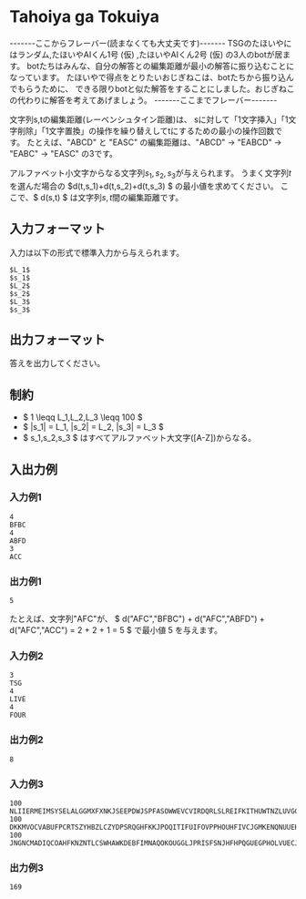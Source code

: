 # Tahoiya ga Tokuiya
-------ここからフレーバー(読まなくても大丈夫です)-------
TSGのたほいやにはランダム,たほいやAIくん1号 (仮) ,たほいやAIくん2号 (仮) の3人のbotが居ます。
botたちはみんな、自分の解答との編集距離が最小の解答に振り込むことになっています。
たほいやで得点をとりたいおじぎねこは、botたちから振り込んでもらうために、
できる限りbotと似た解答をすることにしました。おじぎねこの代わりに解答を考えてあげましょう。
-------ここまでフレーバー-------

文字列s,tの編集距離(レーベンシュタイン距離)は、
sに対して「1文字挿入」「1文字削除」「1文字置換」の操作を繰り替えしてtにするための最小の操作回数です。
たとえば、"ABCD" と "EASC" の編集距離は、"ABCD" -> "EABCD" -> "EABC" -> "EASC" の3です。

アルファベット小文字からなる文字列$s_1,s_2,s_3$が与えられます。
うまく文字列$t$を選んだ場合の $d(t,s_1)+d(t,s_2)+d(t,s_3) $ の最小値を求めてください。
ここで、$ d(s,t) $ は文字列$s,t$間の編集距離です。

## 入力フォーマット
入力は以下の形式で標準入力から与えられます。
```
$L_1$
$s_1$
$L_2$
$s_2$
$L_3$
$s_3$
```

## 出力フォーマット
答えを出力してください。

## 制約

* $ 1 \leqq L_1,L_2,L_3 \leqq 100 $
* $ |s_1| = L_1, |s_2| = L_2, |s_3| = L_3 $
* $ s_1,s_2,s_3 $ はすべてアルファベット大文字([A-Z])からなる。

## 入出力例

### 入力例1
```
4
BFBC
4
ABFD
3
ACC
```

### 出力例1
```
5
```

たとえば、文字列"AFC"が、
$ d("AFC","BFBC") + d("AFC","ABFD") + d("AFC","ACC") = 2 + 2 + 1 = 5 $ で最小値 $5$ を与えます。

### 入力例2
```
3
TSG
4
LIVE
4
FOUR
```

### 出力例2
```
8
```

### 入力例3
```
100
NLIIERMEIMSYSELALGGMXFXNKJSEEPDWJSPFASOWWEVCVIRDQRLSLREIFKITHUWTNZLUVGGWTSKRMSBWCOVWMFIDIGQMZRXCYAJC
100
DKKMVOCVABUFPCRTSZYHBZLCZYDPSRQGHFKKJPOQITIFUIFOVPPHOUHFIVCJGMKENQNUUEHZJYQZSITPHKCYPNHGSFSPKHPCHLMB
100
JNGNCMADIQCOAHFKNZNTLCSWHAWKDEBFIMNAQOKOUGGLJPRISFSNJHFHPQGUEGPHOLVUECJTUFGNMFTDYIAJUFEFEUJFFAROUBSF
```

### 出力例3
```
169
```




